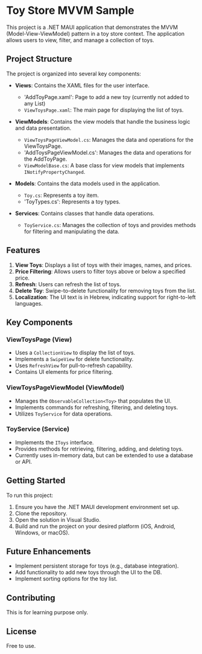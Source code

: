 # Toy Store MVVM Sample

This project is a .NET MAUI application that demonstrates the MVVM (Model-View-ViewModel) pattern in a toy store context. The application allows users to view, filter, and manage a collection of toys.

## Project Structure

The project is organized into several key components:

- **Views**: Contains the XAML files for the user interface.
  - 'AddToyPage.xaml': Page to add a new toy (currently not added to any List)
  - `ViewToysPage.xaml`: The main page for displaying the list of toys.

- **ViewModels**: Contains the view models that handle the business logic and data presentation.
  - `ViewToysPageViewModel.cs`: Manages the data and operations for the ViewToysPage.
  - 'AddToysPageViewModel.cs': Manages the data and operations for the AddToyPage.
  - `ViewModelBase.cs`: A base class for view models that implements `INotifyPropertyChanged`.
    

- **Models**: Contains the data models used in the application.
  - `Toy.cs`: Represents a toy item.
  - 'ToyTypes.cs': Represents a toy types.

- **Services**: Contains classes that handle data operations.
  - `ToyService.cs`: Manages the collection of toys and provides methods for filtering and manipulating the data.

## Features

1. **View Toys**: Displays a list of toys with their images, names, and prices.
2. **Price Filtering**: Allows users to filter toys above or below a specified price.
3. **Refresh**: Users can refresh the list of toys.
4. **Delete Toy**: Swipe-to-delete functionality for removing toys from the list.
5. **Localization**: The UI text is in Hebrew, indicating support for right-to-left languages.

## Key Components

### ViewToysPage (View)

- Uses a `CollectionView` to display the list of toys.
- Implements a `SwipeView` for delete functionality.
- Uses `RefreshView` for pull-to-refresh capability.
- Contains UI elements for price filtering.

### ViewToysPageViewModel (ViewModel)

- Manages the `ObservableCollection<Toy>` that populates the UI.
- Implements commands for refreshing, filtering, and deleting toys.
- Utilizes `ToyService` for data operations.

### ToyService (Service)

- Implements the `IToys` interface.
- Provides methods for retrieving, filtering, adding, and deleting toys.
- Currently uses in-memory data, but can be extended to use a database or API.

## Getting Started

To run this project:

1. Ensure you have the .NET MAUI development environment set up.
2. Clone the repository.
3. Open the solution in Visual Studio.
4. Build and run the project on your desired platform (iOS, Android, Windows, or macOS).

## Future Enhancements

- Implement persistent storage for toys (e.g., database integration).
- Add functionality to add new toys through the UI to the DB.
- Implement sorting options for the toy list.


## Contributing

This is for learning purpose only.

## License

Free to use. 
